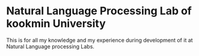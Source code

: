 # Natural Language Processing Lab of kookmin University

This is for all my knowledge and my experience during development of it at Natural Language processing Labs.
